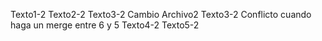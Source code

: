 
Texto1-2
Texto2-2
Texto3-2    Cambio Archivo2
Texto3-2    Conflicto cuando haga un merge entre 6 y 5
Texto4-2
Texto5-2
